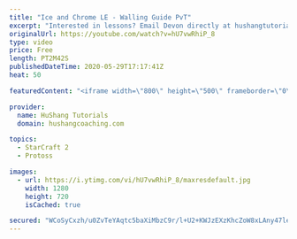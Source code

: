 ```yaml
---
title: "Ice and Chrome LE - Walling Guide PvT"
excerpt: "Interested in lessons? Email Devon directly at hushangtutorials@outlook.com ------------------------------------------------------------------------------------------------------- Want to support HuShang Tutorials directly? Patreon is a website where you can contribute a monthly donation that will help"
originalUrl: https://youtube.com/watch?v=hU7vwRhiP_8
type: video
price: Free
length: PT2M42S
publishedDateTime: 2020-05-29T17:17:41Z
heat: 50

featuredContent: "<iframe width=\"800\" height=\"500\" frameborder=\"0\" src=\"https://www.youtube.com/embed/hU7vwRhiP_8\" allow=\"accelerometer; autoplay; encrypted-media; gyroscope; picture-in-picture\" allowfullscreen></iframe>"

provider:
  name: HuShang Tutorials
  domain: hushangcoaching.com

topics:
  - StarCraft 2
  - Protoss

images:
  - url: https://i.ytimg.com/vi/hU7vwRhiP_8/maxresdefault.jpg
    width: 1280
    height: 720
    isCached: true

secured: "WCoSyCxzh/u0ZvTeYAqtc5baXiMbzC9r/l+U2+KWJzEXzKhcZoW8xLAny47leqlJpadzn3uLQwab2rpWtdEJGBD48icSxhUeQtLXpR2XB6kDoWbTP8jo1H5DLWBiH2lefgGSb4/9TSQkOkxpj0+xLtBSn09PeigWRZ+gl+reIcv3xITMkR181O89jp56zFI4NnE3TCmVBj/DqkVmtWC5S/l40sFnLfARJU6DtYbpJUyLnB+S07Rba5X1suaqK/ENCMzqMfl3Y2jy6jqMfAa48kX6IbKbqI2BvBVgwIMhnXPFeF7qVtmSTX/D6wE3JD/aRDfhSkI/sWCjOoS8G03y/ZMNvpv3YVVD28NXhYfmAM+12LmIDag7gYP7cEZailpdtPPS+W3GeGY0nu3OC1hPpjgaEirO0tTUgY53gZR1OJ4=;A5Nefr1881/8viWrKA4srQ=="
---
```


